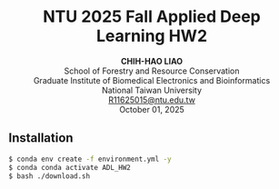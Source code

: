 # <h1 align="center">NTU 2025 Fall Applied Deep Learning HW2</h1>
<p align="center">
<strong>CHIH-HAO LIAO</strong><br>
School of Forestry and Resource Conservation<br>
Graduate Institute of Biomedical Electronics and Bioinformatics<br>
National Taiwan University<br>
<a href="mailto:R11625015@ntu.edu.tw">R11625015@ntu.edu.tw</a><br>
October 01, 2025
</p>

## Installation
```bash
$ conda env create -f environment.yml -y
$ conda conda activate ADL_HW2
$ bash ./download.sh
```
